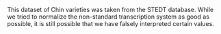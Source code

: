 This dataset of Chin varieties was taken from the STEDT database. While we tried to normalize the non-standard transcription system as good as possible, it is still possible that we have falsely interpreted certain values.
